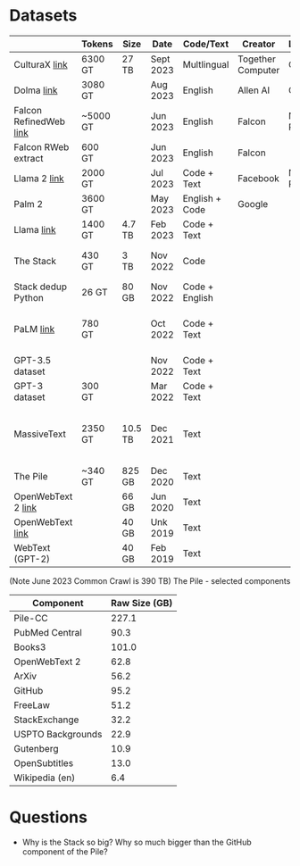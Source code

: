 
# Datasets

|                                                                                                                                                                                         | Tokens   | Size | Date       | Code/Text       | Creator           | License    | Notes                                                                                                              |
|-----------------------------------------------------------------------------------------------------------------------------------------------------------------------------------------|----------|------|------------|-----------------|-------------------|------------|--------------------------------------------------------------------------------------------------------------------|
| CulturaX [link](https://arxiv.org/pdf/2309.09400.pdf)                                                                                                                                   | 6300 GT  | 27 TB | Sept 2023  | Multlingual     | Together Computer | Custom     |                                                                                                                    |
| Dolma  [link](https://blog.allenai.org/dolma-3-trillion-tokens-open-llm-corpus-9a0ff4b8da64)                                                                                            | 3080 GT  |    | Aug 2023   | English         | Allen AI          | Custom     |
| Falcon RefinedWeb  [link](https://arxiv.org/pdf/2306.01116.pdf)                                                                                                                         | ~5000 GT |    | Jun 2023   | English         | Falcon            | Not Public |                                                                                                                    |  
| Falcon RWeb extract                                                                                                                                                                     | 600 GT   |    | Jun 2023   | English         | Falcon            |            |
| Llama 2  [link](https://ai.meta.com/research/publications/llama-2-open-foundation-and-fine-tuned-chat-models/)                                                                          | 2000 GT  |    | Jul 2023   | Code + Text     | Facebook          | Not Public | [link](https://www.cnbc.com/2023/05/16/googles-palm-2-uses-nearly-five-times-more-text-data-than-predecessor.html) |
| Palm 2                                                                                                                                                                                  | 3600 GT  |    | May 2023   | English + Code  | Google            | |                                                                                                                    |                  |                                                                                                                    |                                                                                                                   |                                                                                                                   |                                                                                                                    | RedPajama  [link](https://together.ai/blog/redpajama)                                                                       | 1210 GT  |    | April 2023 |                 | Underlying Licenses                                       | "Cleanroom" replication of Llama | 
| Llama  [link](https://research.facebook.com/file/1574548786327032/LLaMA--Open-and-Efficient-Foundation-Language-Models.pdf)                                                             | 1400 GT  | 4.7 TB | Feb 2023   | Code + Text     |                   |            | English Text only                                                                                                  |
| The Stack                                                                                                                                                                               | 430 GT   | 3 TB | Nov 2022   | Code            |                   |            | All langs, Permissive license                                                                                      |
| Stack dedup Python                                                                                                                                                                      | 26 GT    | 80 GB | Nov 2022   | Code + English  |                   |            | Python only                                                                                                        |
| PaLM  [link](https://ai.google/static/documents/palm2techreport.pdf?_gl=1*jep511*_up*MQ..*_ga*MzQwMDY2MDE1LjE2OTU0ODM0Mjk.*_ga_KFG60X3H7K*MTY5NTQ4MzQyOS4xLjAuMTY5NTQ4MzQyOS4wLjAuMA..) | 780 GT   |    | Oct 2022   | Code + Text     |                   |            | 50% tokens "social media convs"                                                                                    |
| GPT-3.5 dataset                                                                                                                                                                         |          |    | Nov 2022   | Code + Text     |                   |            | Undisclosed                                                                                                        |
| GPT-3 dataset                                                                                                                                                                           | 300 GT   |    | Mar 2022   | Code + Text     |                   |            | Undisclosed                                                                                                        | 
| MassiveText                                                                                                                                                                             | 2350 GT  | 10.5 TB | Dec 2021   | Text            |                   |            | "We do not attempt to filter out low quality" English only                                                         |
| The Pile                                                                                                                                                                                | ~340 GT  | 825 GB | Dec 2020   | Text            |                   |            | Components below                                                                                                   |
| OpenWebText 2  [link](https://github.com/jcpeterson/openwebtext)                                                                                                                        |          | 66 GB | Jun 2020   | Text            |                   |            |                                                                                                                    |                 |  
| OpenWebText  [link](https://github.com/jcpeterson/openwebtext)                                                                                                                          |          | 40 GB | Unk 2019   | Text            |                   |            | Repl of WebText                                                                                                    | 
| WebText (GPT-2)                                                                                                                                                                         |          | 40 GB | Feb 2019   | Text            |                   |            | Outbound Reddit links                                                                                              |

(Note June 2023 Common Crawl is 390 TB)
The Pile - selected components

| Component | Raw Size (GB) |
| --- |---------------|
| Pile-CC | 227.1         |
| PubMed Central | 90.3          |
| Books3 | 101.0         |
| OpenWebText 2 | 62.8          |
| ArXiv | 56.2          |
| GitHub | 95.2          |
| FreeLaw | 51.2          |
| StackExchange | 32.2          |
| USPTO Backgrounds | 22.9          |
| Gutenberg | 10.9          |
| OpenSubtitles | 13.0          |
| Wikipedia (en) | 6.4           |

# Questions

* Why is the Stack so big? Why so much bigger than the GitHub component of the Pile?


